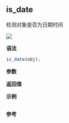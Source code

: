 ## is_date

检测对象是否为日期时间

![](https://img.shields.io/badge/-Date-blue)

**语法**

```js
is_date(obj);
```

**参数**

**返回值**

**示例**

```js

```

**参考**
